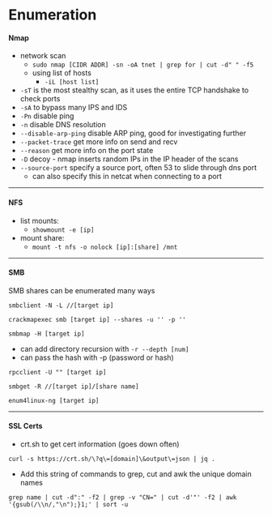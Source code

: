 # Enumeration

#### Nmap

* network scan
  * `sudo nmap [CIDR ADDR] -sn -oA tnet | grep for | cut -d" " -f5`
  * using list of hosts
    * `-iL [host list]`
* `-sT` is the most stealthy scan, as it uses the entire TCP handshake to check ports
* `-sA` to bypass many IPS and IDS
* `-Pn` disable ping
* `-n` disable DNS resolution
* `--disable-arp-ping` disable ARP ping, good for investigating further
* `--packet-trace` get more info on send and recv
* `--reason` get more info on the port state
* `-D` decoy - nmap inserts random IPs in the IP header of the scans
* `--source-port` specify a source port, often 53 to slide through dns port
  * can also specify this in netcat when connecting to a port

***

#### NFS

* list mounts:
  * `showmount -e [ip]`
* mount share:
  * `mount -t nfs -o nolock [ip]:[share] /mnt`

***

#### SMB

SMB shares can be enumerated many ways

```
smbclient -N -L //[target ip]
```

```
crackmapexec smb [target ip] --shares -u '' -p ''
```

```
smbmap -H [target ip]
```

* can add directory recursion with `-r --depth [num]`
* can pass the hash with -p (password or hash)

```
rpcclient -U "" [target ip]
```

```
smbget -R //[target ip]/[share name]
```

```
enum4linux-ng [target ip]
```

***

#### SSL Certs

* crt.sh to get cert information (goes down often)

```shell-session
curl -s https://crt.sh/\?q\=[domain]\&output\=json | jq .
```

* Add this string of commands to grep, cut and awk the unique domain names

```shell-session
grep name | cut -d":" -f2 | grep -v "CN=" | cut -d'"' -f2 | awk '{gsub(/\\n/,"\n");}1;' | sort -u
```
